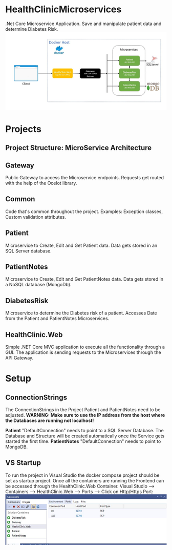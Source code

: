 # HealthClinicMicroservices
.Net Core Microservice Application. Save and manipulate patient data and determine Diabetes Risk.
![Architecture Overview](https://github.com/nicolasiten/HealthClinicMicroservices/blob/master/images/Architecture.JPG)
# Projects
## Project Structure: MicroService Architecture
## Gateway
Public Gateway to access the Microservice endpoints.
Requests get routed with the help of the Ocelot library.
## Common
Code that's common throughout the project. 
Examples: Exception classes, Custom validation attributes.
## Patient
Microservice to Create, Edit and Get Patient data.
Data gets stored in an SQL Server database.
## PatientNotes
Microservice to Create, Edit and Get PatientNotes data.
Data gets stored in a NoSQL database (MongoDb).
## DiabetesRisk
Microservice to determine the Diabetes risk of a patient. Accesses Date from the Patient and PatientNotes Microservices.
## HealthClinic.Web
Simple .NET Core MVC application to execute all the functionality through a GUI. The application is sending requests to the Microservices through the API Gateway.
# Setup
## ConnectionStrings
The ConnectionStrings in the Project Patient and PatientNotes need to be adjusted.
**WARNING: Make sure to use the IP address from the host where the Databases are running not localhost!**

**Patient**
"DefaultConnection" needs to point to a SQL Server Database. The Database and Structure will be created automatically once the Service gets started the first time.
**PatientNotes**
"DefaultConnection" needs to point to MongoDB.
## VS Startup
To run the project in Visual Studio the docker compose project should be set as startup project. Once all the containers are running the Frontend can be accessed through the HealthClinic.Web Container.
Visual Studio --> Containers --> HealthClinic.Web --> Ports --> Click on Http/Https Port:
![Vs Startup](https://github.com/nicolasiten/HealthClinicMicroservices/blob/master/images/VsStartup.JPG)